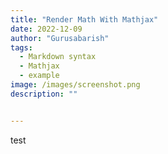 ```yaml
---
title: "Render Math With Mathjax"
date: 2022-12-09
author: "Gurusabarish"
tags:
  - Markdown syntax
  - Mathjax
  - example
image: /images/screenshot.png
description: ""


---
```

test
